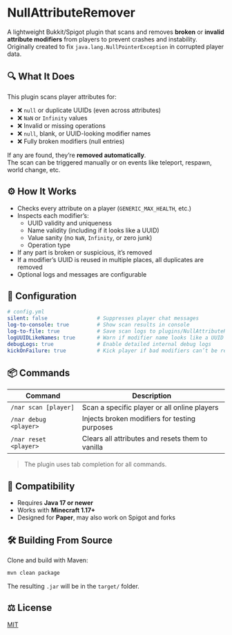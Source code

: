 # NullAttributeRemover

A lightweight Bukkit/Spigot plugin that scans and removes **broken** or **invalid attribute modifiers** from players to prevent crashes and instability.  
Originally created to fix `java.lang.NullPointerException` in corrupted player data.

## 🔍 What It Does

This plugin scans player attributes for:

- ❌ `null` or duplicate UUIDs (even across attributes)
- ❌ `NaN` or `Infinity` values
- ❌ Invalid or missing operations
- ❌ `null`, blank, or UUID-looking modifier names
- ❌ Fully broken modifiers (null entries)

If any are found, they’re **removed automatically**.  
The scan can be triggered manually or on events like teleport, respawn, world change, etc.

## ⚙️ How It Works

- Checks every attribute on a player (`GENERIC_MAX_HEALTH`, etc.)
- Inspects each modifier’s:
  - UUID validity and uniqueness
  - Name validity (including if it looks like a UUID)
  - Value sanity (no `NaN`, `Infinity`, or zero junk)
  - Operation type
- If any part is broken or suspicious, it’s removed
- If a modifier’s UUID is reused in multiple places, all duplicates are removed
- Optional logs and messages are configurable

## 🔧 Configuration

```yaml
# config.yml
silent: false                # Suppresses player chat messages
log-to-console: true         # Show scan results in console
log-to-file: true            # Save scan logs to plugins/NullAttributeRemover/nar.log
logUUIDLikeNames: true       # Warn if modifier name looks like a UUID
debugLogs: true              # Enable detailed internal debug logs
kickOnFailure: true          # Kick player if bad modifiers can’t be removed
```

## 📦 Commands

| Command | Description |
|--------|-------------|
| `/nar scan [player]` | Scan a specific player or all online players |
| `/nar debug <player>` | Injects broken modifiers for testing purposes |
| `/nar reset <player>` | Clears all attributes and resets them to vanilla |

> The plugin uses tab completion for all commands.

## 🧪 Compatibility

- Requires **Java 17 or newer**
- Works with **Minecraft 1.17+**
- Designed for **Paper**, may also work on Spigot and forks

## 🛠 Building From Source

Clone and build with Maven:

```bash
mvn clean package
```

The resulting `.jar` will be in the `target/` folder.

## ⚖️ License

[MIT](./LICENSE)